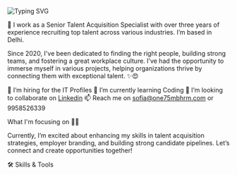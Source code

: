 <img src="https://readme-typing-svg.herokuapp.com?font=Cooper+Black&color=FFFFFF&size=30&center=true&vCenter=true&width=1000&height=30&lines=Hi+My+name+is+Sofia+Khan+%F0%9F%91%8B;I'm+a+Senior+Talent+Acquisition+Specialist+%F0%9F%92%BB;I'm+a+Certified+Naukri+Maestro+Recruiter" alt="Typing SVG" style="max-width: 100%;">






👋 I work as a Senior Talent Acquisition Specialist with over three years of experience recruiting top talent across various industries. I’m based in Delhi.

Since 2020, I've been dedicated to finding the right people, building strong teams, and fostering a great workplace culture. I’ve had the opportunity to immerse myself in various projects, helping organizations thrive by connecting them with exceptional talent. ✨😍

👀 I’m hiring for the IT Profiles
🌱 I’m currently learning Coding
💞️ I’m looking to collaborate on [Linkedin](https://www.linkedin.com/in/sofia-khan-11812024b/)
📫 Reach me on sofia@one75mbhrm.com or 9958526339


What I'm focusing on 👨‍💻

Currently, I’m excited about enhancing my skills in talent acquisition strategies, employer branding, and building strong candidate pipelines. Let’s connect and create opportunities together!

🛠️ Skills & Tools

<img src="https://camo.githubusercontent.com/29f4bdfbd7dd2ed5be81e4a8c67e6333760845c51902e36f18682e95442dbfcf/68747470733a2f2f696d672e736869656c64732e696f2f62616467652f4a6176612d4544384230303f7374796c653d666f722d7468652d6261646765266c6f676f3d6a617661266c6f676f436f6c6f723d7768697465" alt="" data-canonical-src="https://img.shields.io/badge/Java-ED8B00?style=for-the-badge&amp;logo=java&amp;logoColor=white" style="max-width: 100%;">
